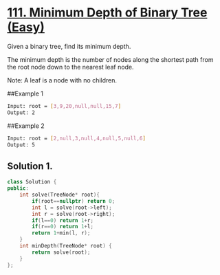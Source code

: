 # [111. Minimum Depth of Binary Tree (Easy)](https://leetcode.com/problems/minimum-depth-of-binary-tree/)

<p>
  Given a binary tree, find its minimum depth.

The minimum depth is the number of nodes along the shortest path from the root node down to the nearest leaf node.

Note: A leaf is a node with no children.
</p>


##Example 1
```sh
Input: root = [3,9,20,null,null,15,7]
Output: 2
```
##Example 2
```sh
Input: root = [2,null,3,null,4,null,5,null,6]
Output: 5
```

## Solution 1.
```cpp
class Solution {
public:
    int solve(TreeNode* root){
        if(root==nullptr) return 0;
        int l = solve(root->left);
        int r = solve(root->right);
        if(l==0) return 1+r;
        if(r==0) return 1+l;
        return 1+min(l, r);
    }
    int minDepth(TreeNode* root) {
        return solve(root);
    }
};
```
